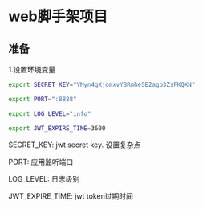 # web脚手架项目

## 准备
1.设置环境变量
```bash
export SECRET_KEY="YMyn4gXjomxvYBRmheSE2agb3ZsFKQXN"

export PORT=":8888"

export LOG_LEVEL="info"

export JWT_EXPIRE_TIME=3600
```
SECRET_KEY: jwt secret key. 设置复杂点

PORT: 应用监听端口

LOG_LEVEL: 日志级别

JWT_EXPIRE_TIME: jwt token过期时间